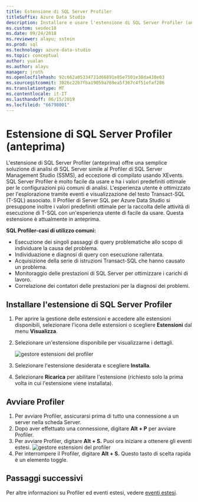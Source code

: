 ```yaml
---
title: Estensione di SQL Server Profiler
titleSuffix: Azure Data Studio
description: Installare e usare l'estensione di SQL Server Profiler (anteprima) di Studio dei dati di Azure
ms.custom: seodec18
ms.date: 09/24/2018
ms.reviewer: alayu; sstein
ms.prod: sql
ms.technology: azure-data-studio
ms.topic: conceptual
author: yualan
ms.author: alayu
manager: jroth
ms.openlocfilehash: 92c662a05334731d66891e85e7501e38da438e03
ms.sourcegitcommit: 3026c22b7fba19059a769ea5f367c4f51efaf286
ms.translationtype: MT
ms.contentlocale: it-IT
ms.lasthandoff: 06/15/2019
ms.locfileid: "66798001"
---
```

# <a name="sql-server-profiler-extension-preview"></a>Estensione di SQL Server Profiler (anteprima)

L'estensione di SQL Server Profiler (anteprima) offre una semplice soluzione di analisi di SQL Server simile al Profiler di SQL Server Management Studio (SSMS), ad eccezione di compilato usando XEvents. SQL Server Profiler è molto facile da usare e ha i valori predefiniti ottimale per le configurazioni più comuni di analisi. L'esperienza utente è ottimizzato per l'esplorazione tramite eventi e visualizzazione del testo Transact-SQL (T-SQL) associato. Il Profiler di Server SQL per Azure Data Studio si presuppone inoltre i valori predefiniti ottimale per la raccolta delle attività di esecuzione di T-SQL con un'esperienza utente di facile da usare. Questa estensione è attualmente in anteprima.

**SQL Profiler-casi di utilizzo comuni:**

- Esecuzione dei singoli passaggi di query problematiche allo scopo di individuare la causa del problema.
- Individuazione e diagnosi di query con esecuzione rallentata.
- Acquisizione della serie di istruzioni Transact-SQL che hanno causato un problema.
- Monitoraggio delle prestazioni di SQL Server per ottimizzare i carichi di lavoro.
- Correlazione dei contatori delle prestazioni per la diagnosi dei problemi.


## <a name="install-the-sql-server-profiler-extension"></a>Installare l'estensione di SQL Server Profiler

1. Per aprire la gestione delle estensioni e accedere alle estensioni disponibili, selezionare l'icona delle estensioni o scegliere **Estensioni** dal menu **Visualizza**.
2. Selezionare un'estensione disponibile per visualizzarne i dettagli.

   ![gestore estensioni del profiler](media/extensions/sql-server-profiler-extension/profiler-extension.png)

1. Selezionare l'estensione desiderata e scegliere **Installa**.
2. Selezionare **Ricarica** per abilitare l'estensione (richiesto solo la prima volta in cui l'estensione viene installata).

## <a name="start-profiler"></a>Avviare Profiler

1. Per avviare Profiler, assicurarsi prima di tutto una connessione a un server nella scheda Server.
2. Dopo aver effettuato una connessione, digitare **Alt + P** per avviare Profiler.
3. Per avviare Profiler, digitare **Alt + S.** Puoi ora iniziare a ottenere gli eventi estesi.
    ![gestore estensioni del profiler](media/extensions/sql-server-profiler-extension/view-profiler.png)    
1. Per interrompere il Profiler, digitare **Alt + S.** Questo tasto di scelta rapida è un elemento toggle.

## <a name="next-steps"></a>Passaggi successivi

Per altre informazioni su Profiler ed eventi estesi, vedere [eventi estesi](https://docs.microsoft.com/sql/relational-databases/extended-events/extended-events).





